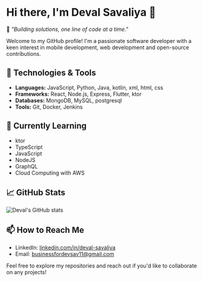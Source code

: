 # Hi there, I'm Deval Savaliya 👋  

🚀 *"Building solutions, one line of code at a time."*  

Welcome to my GitHub profile! I'm a passionate software developer with a keen interest in mobile development, web development and open-source contributions.

## 🔧 Technologies & Tools

- **Languages:** JavaScript, Python, Java, kotlin, xml, html, css
- **Frameworks:** React, Node.js, Express, Flutter, ktor
- **Databases:** MongoDB, MySQL, postgresql
- **Tools:** Git, Docker, Jenkins

## 🌱 Currently Learning

- ktor
- TypeScript
- JavaScript
- NodeJS
- GraphQL
- Cloud Computing with AWS

## 📈 GitHub Stats

![Deval's GitHub stats](https://github-readme-stats.vercel.app/api?username=businessfordevsav&show_icons=true&theme=radical)

## 📫 How to Reach Me

- LinkedIn: [linkedin.com/in/deval-savaliya](https://in.linkedin.com/in/deval-savaliya)
- Email: businessfordevsav11@gmail.com

Feel free to explore my repositories and reach out if you'd like to collaborate on any projects!
